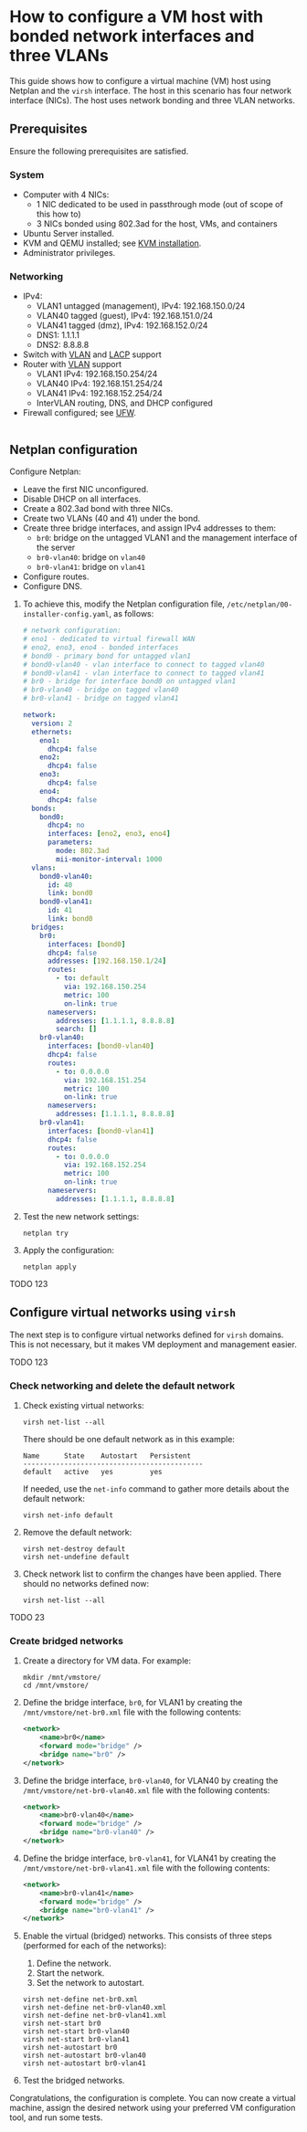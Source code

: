 # How to configure a VM host with bonded network interfaces and three VLANs

This guide shows how to configure a virtual machine (VM) host using Netplan and the `virsh` interface. The host in this scenario has four network interface (NICs). The host uses network bonding and three VLAN networks.


## Prerequisites

Ensure the following prerequisites are satisfied.


### System

- Computer with 4 NICs:
  - 1 NIC dedicated to be used in passthrough mode (out of scope of this how to)
  - 3 NICs bonded using 802.3ad for the host, VMs, and containers
- Ubuntu Server installed.
- KVM and QEMU installed; see [KVM installation](https://help.ubuntu.com/community/KVM/Installation).
- Administrator privileges.


### Networking

- IPv4:
  - VLAN1 untagged (management), IPv4: 192.168.150.0/24
  - VLAN40 tagged (guest), IPv4: 192.168.151.0/24
  - VLAN41 tagged (dmz), IPv4: 192.168.152.0/24
  - DNS1: 1.1.1.1
  - DNS2: 8.8.8.8
- Switch with [VLAN](https://en.wikipedia.org/wiki/VLAN) and [LACP](https://en.wikipedia.org/wiki/Link_aggregation#Link_Aggregation_Control_Protocol) support
- Router with [VLAN](https://en.wikipedia.org/wiki/VLAN) support
  - VLAN1 IPv4: 192.168.150.254/24
  - VLAN40 IPv4: 192.168.151.254/24
  - VLAN41 IPv4: 192.168.152.254/24
  - InterVLAN routing, DNS, and DHCP configured
- Firewall configured; see [UFW](https://help.ubuntu.com/community/UFW).


```{include} reuse/configure-vm-disable-netfilter.txt

```


## Netplan configuration

Configure Netplan:

- Leave the first NIC unconfigured.
- Disable DHCP on all interfaces.
- Create a 802.3ad bond with three NICs.
- Create two VLANs (40 and 41) under the bond.
- Create three bridge interfaces, and assign IPv4 addresses to them:
  - `br0`: bridge on the untagged VLAN1 and the management interface of the server
  - `br0-vlan40`: bridge on `vlan40`
  - `br0-vlan41`: bridge on `vlan41`
- Configure routes.
- Configure DNS.

1. To achieve this, modify the Netplan configuration file, `/etc/netplan/00-installer-config.yaml`,  as follows:

    ```yaml
    # network configuration:
    # eno1 - dedicated to virtual firewall WAN
    # eno2, eno3, eno4 - bonded interfaces
    # bond0 - primary bond for untagged vlan1
    # bond0-vlan40 - vlan interface to connect to tagged vlan40
    # bond0-vlan41 - vlan interface to connect to tagged vlan41
    # br0 - bridge for interface bond0 on untagged vlan1
    # br0-vlan40 - bridge on tagged vlan40
    # br0-vlan41 - bridge on tagged vlan41

    network:
      version: 2
      ethernets:
        eno1:
          dhcp4: false
        eno2:
          dhcp4: false
        eno3:
          dhcp4: false
        eno4:
          dhcp4: false
      bonds:
        bond0:
          dhcp4: no
          interfaces: [eno2, eno3, eno4]
          parameters:
            mode: 802.3ad
            mii-monitor-interval: 1000
      vlans:
        bond0-vlan40:
          id: 40
          link: bond0
        bond0-vlan41:
          id: 41
          link: bond0
      bridges:
        br0:
          interfaces: [bond0]
          dhcp4: false
          addresses: [192.168.150.1/24]
          routes:
            - to: default
              via: 192.168.150.254
              metric: 100
              on-link: true
          nameservers:
            addresses: [1.1.1.1, 8.8.8.8]
            search: []
        br0-vlan40:
          interfaces: [bond0-vlan40]
          dhcp4: false
          routes:
            - to: 0.0.0.0
              via: 192.168.151.254
              metric: 100
              on-link: true
          nameservers:
            addresses: [1.1.1.1, 8.8.8.8]
        br0-vlan41:
          interfaces: [bond0-vlan41]
          dhcp4: false
          routes:
            - to: 0.0.0.0
              via: 192.168.152.254
              metric: 100
              on-link: true
          nameservers:
            addresses: [1.1.1.1, 8.8.8.8]
    ```

2. Test the new network settings:

    ```none
    netplan try
    ```

3. Apply the configuration:

    ```
    netplan apply
    ```

TODO 123
## Configure virtual networks using `virsh`

The next step is to configure virtual networks defined for `virsh` domains. This is not necessary, but it makes VM deployment and management easier.

TODO 123
### Check networking and delete the default network

1. Check existing virtual networks:

    ```none
    virsh net-list --all
    ```

   There should be one default network as in this example:

    ```
    Name      State    Autostart   Persistent
    --------------------------------------------
    default   active   yes         yes
    ```

   If needed, use the `net-info` command to gather more details about the default network:

    ```
    virsh net-info default
    ```

2. Remove the default network:

    ```
    virsh net-destroy default
    virsh net-undefine default
    ```

3. Check network list to confirm the changes have been applied. There should no networks defined now:

    ```none
    virsh net-list --all
    ```

TODO 23
### Create bridged networks

1. Create a directory for VM data. For example:

    ```none
    mkdir /mnt/vmstore/
    cd /mnt/vmstore/
    ```

2. Define the bridge interface, `br0`, for VLAN1 by creating the `/mnt/vmstore/net-br0.xml` file with  the following contents:

    ```xml
    <network>
        <name>br0</name>
        <forward mode="bridge" />
        <bridge name="br0" />
    </network>
    ```

3. Define the bridge interface, `br0-vlan40`, for VLAN40 by creating the `/mnt/vmstore/net-br0-vlan40.xml` file with  the following contents:

    ```xml
    <network>
        <name>br0-vlan40</name>
        <forward mode="bridge" />
        <bridge name="br0-vlan40" />
    </network>
    ```

4. Define the bridge interface, `br0-vlan41`, for VLAN41 by creating the `/mnt/vmstore/net-br0-vlan41.xml` file with  the following contents:

    ```xml
    <network>
        <name>br0-vlan41</name>
        <forward mode="bridge" />
        <bridge name="br0-vlan41" />
    </network>
    ```

5. Enable the virtual (bridged) networks. This consists of three steps (performed for each of the networks):

   1. Define the network.
   2. Start  the network.
   3. Set the network to autostart.

    ```
    virsh net-define net-br0.xml
    virsh net-define net-br0-vlan40.xml
    virsh net-define net-br0-vlan41.xml
    virsh net-start br0
    virsh net-start br0-vlan40
    virsh net-start br0-vlan41
    virsh net-autostart br0
    virsh net-autostart br0-vlan40
    virsh net-autostart br0-vlan41
    ```

6. Test the bridged networks.

Congratulations, the configuration is complete. You can now create a virtual machine, assign the desired network using your preferred VM configuration tool, and run some tests.
